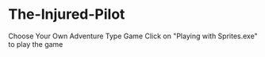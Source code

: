 # The-Injured-Pilot
Choose Your Own Adventure Type Game
Click on "Playing with Sprites.exe" to play the game
